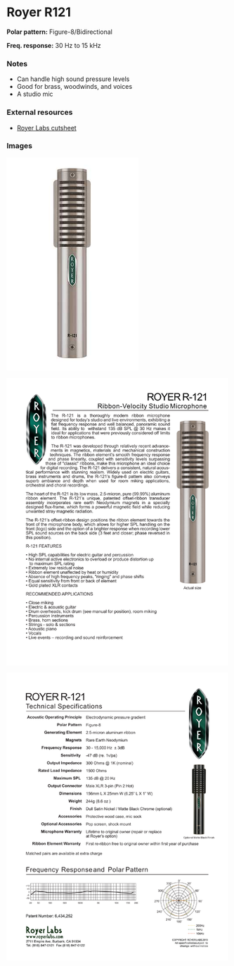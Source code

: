 # Royer R121

**Polar pattern:** Figure-8/Bidirectional

**Freq. response:** 30 Hz to 15 kHz

### Notes
- Can handle high sound pressure levels
- Good for brass, woodwinds, and voices
- A studio mic

### External resources
- [Royer Labs cutsheet](https://royerlabs.com/pdf/cutsheets/R-121cutsheet.pdf)

### Images
![](../images/R-121-300.jpg)

![](../images/R-121cutsheet_1.png)

![](../images/R-121cutsheet_2.png)
